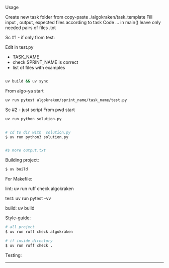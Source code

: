 
Usage


Create new task folder from copy-paste ./algokraken/task_template
Fill input , output, expected files according to task
Code ...
in main() leave only needed pairs of files .txt

Sc #1 - if only from test: 

Edit in test.py 
- TASK_NAME
- check SPRINT_NAME is correct
- list of files with examples

```bash

uv build && uv sync


```

From algo-ya start
```bash
uv run pytest algokraken/sprint_name/task_name/test.py
```


Sc #2 - just script
From pwd start

```bash
uv run python solution.py
```







```bash

# cd to dir with  solution.py
$ uv run python3 solution.py


#$ more output.txt

```

Building project:

```bash
$ uv build


```



For Makefile:

lint:
	uv run ruff check algokraken

test:
	uv run pytest -vv

build:
	uv build

	 
Style-guide:

```bash
# all project
$ uv run ruff check algokraken

# if inside directory
$ uv run ruff check .
```

Testing:








---


